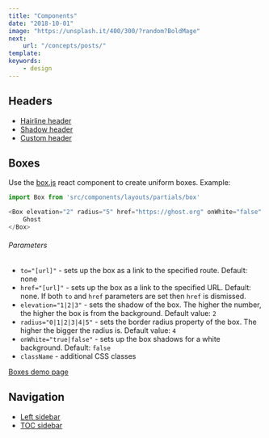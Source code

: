 ```yaml
---
title: "Components"
date: "2018-10-01"
image: "https://unsplash.it/400/300/?random?BoldMage"
next:
    url: "/concepts/posts/"
template:
keywords:
    - design
---
```


## Headers

- [Hairline header](/design/components/hairline-header/)
- [Shadow header](/design/components/shadow-header/)
- [Custom header](/design/components/custom-header/)


## Boxes

Use the [box.js](https://github.com/TryGhost/docs/blob/master/src/components/layouts/partials/box.js) react component to create uniform boxes. Example:

```javascript
import Box from 'src/components/layouts/partials/box'

<Box elevation="2" radius="5" href="https://ghost.org" onWhite="false" className="pa10">
    Ghost
</Box>
```

###### Parameters
- `to="[url]"` - sets up the box as a link to the specified route. Default: none
- `href="[url]"` - sets up the box as a link to the specified URL. Default: none. If both `to` and `href` parameters are set then `href` is dismissed.
- `elevation="1|2|3"` - sets the shadow of the box. The higher the number, the higher the box is from the background. Default value: `2`
- `radius="0|1|2|3|4|5"` - sets the border radius property of the box. The higher the bigger the radius is. Default value: `4`
- `onWhite="true|false"` - sets up the box shadows for a white background. Default: `false`
- `className` - additional CSS classes

[Boxes demo page](/design/components/boxes/)

## Navigation

- [Left sidebar]()
- [TOC sidebar]()